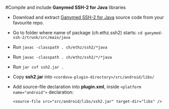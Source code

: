 #Compile and include **Ganymed SSH-2 for Java** libraries
    
  * Download and extract [Ganymed SSH-2 for Java](http://www.ganymed.ethz.ch/ssh2/) source code from your favourite repo.
  * Go to folder where name of package (ch.ethz.ssh2) starts: `cd ganymed-ssh-2/trunk/src/main/java`
  * Run `javac -classpath . ch/ethz/ssh2/*java`
  * Run `javac -classpath . ch/ethz/ssh2/*/*java`
  * Run `jar cvf ssh2.jar .`
  * Copy **ssh2.jar** into `<cordova-plugin-directory>/src/android/libs/`
  * Add source-file declaration into **plugin.xml**, inside `<platform name="android">` declaration:

    `<source-file src="src/android/libs/ssh2.jar" target-dir="libs" />`
